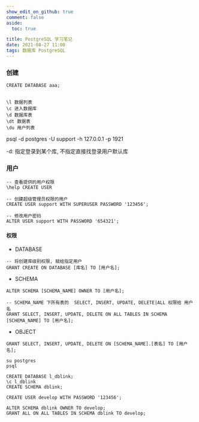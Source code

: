 ```yaml
---
show_edit_on_github: true
comment: false
aside:
  toc: true

title: PostgreSQL 学习笔记
date: 2021-08-27 11:00
tags: 数据库 PostgreSQL
---
```


### 创建

```
CREATE DATABASE aaa;


\l 数据列表
\c 进入数据库
\d 数据库表
\dt 数据表
\du 用户列表
```

psql -d postgres -U support -h 127.0.0.1 -p 1921 

-d: 指定登录到某个库, 不指定直接找登录用户默认库


### 用户

```postgreSQL
-- 查看提供的用户权限
\help CREATE USER

-- 创建超级管理员权限的用户
CREATE USER support WITH SUPERUSER PASSWORD '123456';

-- 修改用户密码
ALTER USER support WITH PASSWORD '654321';

```

#### 权限

* DATABASE 

```
-- 将创建库级别权限, 赋给指定用户
GRANT CREATE ON DATABASE [库名] TO [用户名];
```

* SCHEMA

```
ALTER SCHEMA [SCHEMA_NAME] OWNER TO [用户名];

-- SCHEMA_NAME 下所有表的  SELECT, INSERT, UPDATE, DELETE|ALL 权限给 用户名
GRANT SELECT, INSERT, UPDATE, DELETE ON ALL TABLES IN SCHEMA [SCHEMA_NAME] TO [用户名];

```

* OBJECT

```
GRANT SELECT, INSERT, UPDATE, DELETE ON [SCHEMA_NAME].[表名] TO [用户名];
```


```
su postgres
psql

CREATE DATABASE l_dblink;
\c l_dblink
CREATE SCHEMA dblink;

CREATE USER develop WITH PASSWORD '123456';

ALTER SCHEMA dblink OWNER TO develop;
GRANT ALL ON ALL TABLES IN SCHEMA dblink TO develop;
```